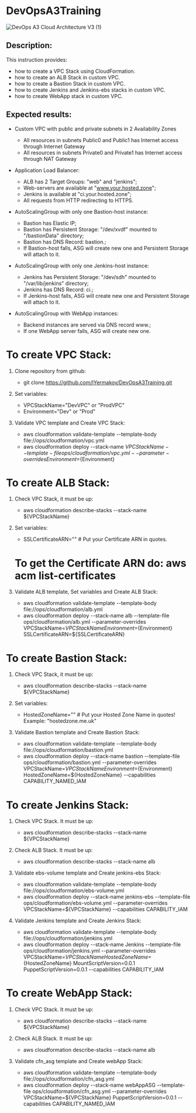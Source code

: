 # DevOpsA3Training

![DevOps A3 Cloud Architecture V3 (1)](https://user-images.githubusercontent.com/23032052/68381416-59976580-015a-11ea-8b66-5352442be2c7.png)


## Description:
This instruction provides:
  - how to create a VPC Stack using CloudFormation.
  - how to create an ALB Stack in custom VPC.
  - how to create a Bastion Stack in custom VPC.
  - how to create Jenkins and Jenkins-ebs stacks in custom VPC.
  - how to create WebApp stack in custom VPC.


## Expected results:
- Custom VPC with public and private subnets in 2 Availability Zones
  * All resources in subnets Public0 and Public1 has Internet access through Internet Gateway
  * All resources in subnets Private0 and Private1 has Internet access through NAT Gateway

- Application Load Balancer:
  * ALB has 2 Target Groups: "web" and "jenkins";
  * Web-servers are available at "www.your.hosted.zone";
  * Jenkins is available at "ci.your.hosted.zone";
  * All requests from HTTP redirecting to HTTPS.

- AutoScalingGroup with only one Bastion-host instance:
  * Bastion has Elastic IP;
  * Bastion has Persistent Storage: "/dev/xvdf" mounted to "/bastionData" directory;
  * Bastion has DNS Record: bastion.<HostedZoneName>;
  * If Bastion-host falls, ASG will create new one and Persistent Storage will attach to it.

- AutoScalingGroup with only one Jenkins-host instance:
  * Jenkins has Persistent Storage: "/dev/sdh" mounted to "/var/lib/jenkins" directory;
  * Jenkins has DNS Record: ci.<HostedZoneName>;
  * If Jenkins-host falls, ASG will create new one and Persistent Storage will attach to it.

- AutoScalingGroup with WebApp instances:
  * Backend instances are served via DNS record www.<HostedZoneName>;
  * If one WebApp server falls, ASG will create new one.


# To create VPC Stack:
1. Clone repository from github:
   - git clone https://github.com/IYermakov/DevOpsA3Training.git

2. Set variables:
   - VPCStackName="DevVPC" or "ProdVPC"
   - Environment="Dev" or "Prod"

3. Validate VPC template and Create VPC Stack:
   - aws cloudformation validate-template --template-body file://ops/cloudformation/vpc.yml
   - aws cloudformation deploy --stack-name ${VPCStackName} --template-file ops/cloudformation/vpc.yml --parameter-overrides Environment=${Environment}


# To create ALB Stack:
1. Check VPC Stack, it must be up:
   - aws cloudformation describe-stacks --stack-name ${VPCStackName}

2. Set variables:
   - SSLCertificateARN="" # Put your Certificate ARN in quotes.
   # To get the Certificate ARN do: aws acm list-certificates

3. Validate ALB template, Set variables and Create ALB Stack:
   - aws cloudformation validate-template --template-body file://ops/cloudformation/alb.yml
   - aws cloudformation deploy --stack-name alb --template-file ops/cloudformation/alb.yml --parameter-overrides VPCStackName=${VPCStackName} Environment=${Environment} SSLCertificateARN=${SSLCertificateARN}


# To create Bastion Stack:
1. Check VPC Stack, it must be up:
   - aws cloudformation describe-stacks --stack-name ${VPCStackName}

2. Set variables:
   - HostedZoneName="" # Put your Hosted Zone Name in quotes! Example: "hostedzone.me.uk"

3. Validate Bastion template and Create Bastion Stack:
   - aws cloudformation validate-template --template-body file://ops/cloudformation/bastion.yml
   - aws cloudformation deploy --stack-name bastion --template-file ops/cloudformation/bastion.yml --parameter-overrides VPCStackName=${VPCStackName} Environment=${Environment} HostedZoneName=${HostedZoneName} --capabilities CAPABILITY_NAMED_IAM


# To create Jenkins Stack:
1. Check VPC Stack. It must be up:
   - aws cloudformation describe-stacks --stack-name ${VPCStackName}

2. Check ALB Stack. It must be up:
   - aws cloudformation describe-stacks --stack-name alb

3. Validate ebs-volume template and Create jenkins-ebs Stack:
   - aws cloudformation validate-template --template-body file://ops/cloudformation/ebs-volume.yml
   - aws cloudformation deploy --stack-name jenkins-ebs --template-file ops/cloudformation/ebs-volume.yml --parameter-overrides VPCStackName=${VPCStackName} --capabilities CAPABILITY_IAM

4. Validate Jenkins template and Create Jenkins Stack:
   - aws cloudformation validate-template --template-body file://ops/cloudformation/jenkins.yml
   - aws cloudformation deploy --stack-name Jenkins --template-file ops/cloudformation/jenkins.yml --parameter-overrides VPCStackName=${VPCStackName} HostedZoneName=${HostedZoneName} MountScriptVersion=0.0.1 PuppetScriptVersion=0.0.1 --capabilities CAPABILITY_IAM


# To create WebApp Stack:
1. Check VPC Stack. It must be up:
   - aws cloudformation describe-stacks --stack-name ${VPCStackName}

2. Check ALB Stack. It must be up:
   - aws cloudformation describe-stacks --stack-name alb

3. Validate cfn_asg template and Create webApp Stack:
   - aws cloudformation validate-template --template-body file://ops/cloudformation/cfn_asg.yml
   - aws cloudformation deploy --stack-name webAppASG --template-file ops/cloudformation/cfn_asg.yml --parameter-overrides VPCStackName=${VPCStackName} PuppetScriptVersion=0.0.1 --capabilities CAPABILITY_NAMED_IAM
